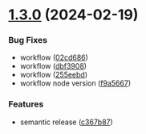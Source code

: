 # [1.3.0](https://github.com/LunaticMuch/docusaurus-terminology/compare/v1.2.4...v1.3.0) (2024-02-19)


### Bug Fixes

* workflow ([02cd686](https://github.com/LunaticMuch/docusaurus-terminology/commit/02cd686bafa77760f76b066ea09c98aeb3d916f7))
* workflow ([dbf3908](https://github.com/LunaticMuch/docusaurus-terminology/commit/dbf39085853e5a8ef88f2feca904631f3f7e7557))
* workflow ([255eebd](https://github.com/LunaticMuch/docusaurus-terminology/commit/255eebd9d7a9ed00bf778a8156ac63141ce3b591))
* workflow node version ([f9a5667](https://github.com/LunaticMuch/docusaurus-terminology/commit/f9a5667eef95e517ce317ac3300efe5c11a531e2))


### Features

* semantic release ([c367b87](https://github.com/LunaticMuch/docusaurus-terminology/commit/c367b87e1ec14a2ca9288783a3c2488586d6b75f))
